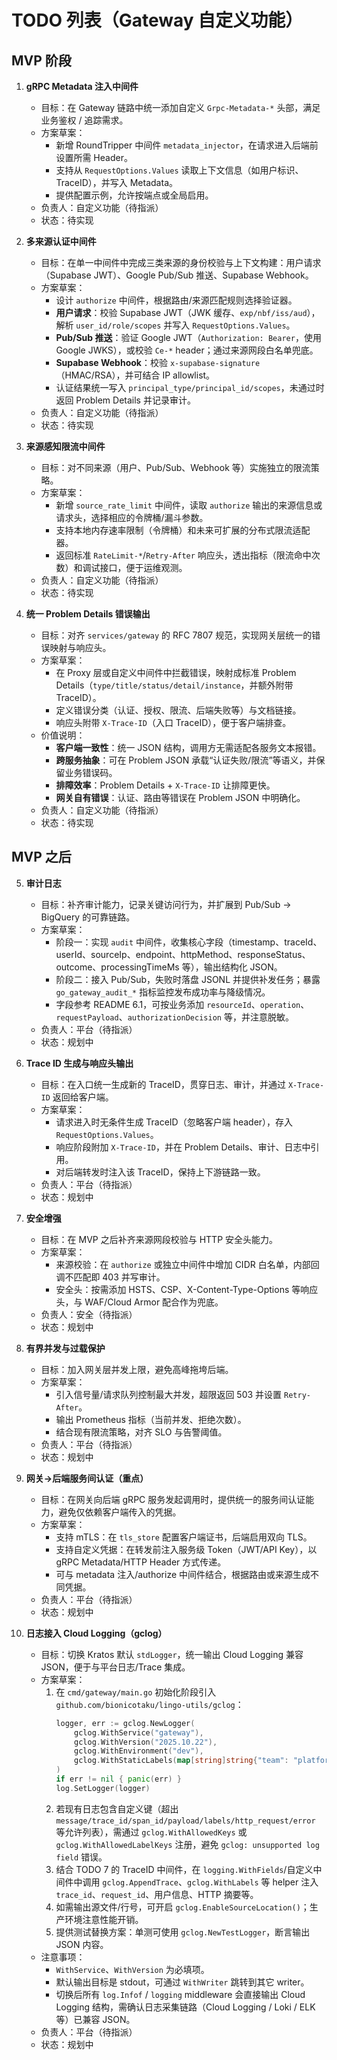 # TODO 列表（Gateway 自定义功能）

## MVP 阶段

1. **gRPC Metadata 注入中间件**
   - 目标：在 Gateway 链路中统一添加自定义 `Grpc-Metadata-*` 头部，满足业务鉴权 / 追踪需求。
   - 方案草案：
     - 新增 RoundTripper 中间件 `metadata_injector`，在请求进入后端前设置所需 Header。
     - 支持从 `RequestOptions.Values` 读取上下文信息（如用户标识、TraceID），并写入 Metadata。
     - 提供配置示例，允许按端点或全局启用。
   - 负责人：自定义功能（待指派）
   - 状态：待实现

2. **多来源认证中间件**
   - 目标：在单一中间件中完成三类来源的身份校验与上下文构建：用户请求（Supabase JWT）、Google Pub/Sub 推送、Supabase Webhook。
   - 方案草案：
     - 设计 `authorize` 中间件，根据路由/来源匹配规则选择验证器。
     - **用户请求**：校验 Supabase JWT（JWK 缓存、`exp/nbf/iss/aud`），解析 `user_id/role/scopes` 并写入 `RequestOptions.Values`。
     - **Pub/Sub 推送**：验证 Google JWT（`Authorization: Bearer`，使用 Google JWKS），或校验 `Ce-*` header；通过来源网段白名单兜底。
     - **Supabase Webhook**：校验 `x-supabase-signature`（HMAC/RSA），并可结合 IP allowlist。
     - 认证结果统一写入 `principal_type/principal_id/scopes`，未通过时返回 Problem Details 并记录审计。
   - 负责人：自定义功能（待指派）
   - 状态：待实现

3. **来源感知限流中间件**
   - 目标：对不同来源（用户、Pub/Sub、Webhook 等）实施独立的限流策略。
   - 方案草案：
     - 新增 `source_rate_limit` 中间件，读取 `authorize` 输出的来源信息或请求头，选择相应的令牌桶/漏斗参数。
     - 支持本地内存速率限制（令牌桶）和未来可扩展的分布式限流适配器。
     - 返回标准 `RateLimit-*`/`Retry-After` 响应头，透出指标（限流命中次数）和调试接口，便于运维观测。
   - 负责人：自定义功能（待指派）
   - 状态：待实现

4. **统一 Problem Details 错误输出**
   - 目标：对齐 `services/gateway` 的 RFC 7807 规范，实现网关层统一的错误映射与响应头。
   - 方案草案：
     - 在 Proxy 层或自定义中间件中拦截错误，映射成标准 Problem Details（`type/title/status/detail/instance`，并额外附带 TraceID）。
     - 定义错误分类（认证、授权、限流、后端失败等）与文档链接。
     - 响应头附带 `X-Trace-ID`（入口 TraceID），便于客户端排查。
   - 价值说明：
     - **客户端一致性**：统一 JSON 结构，调用方无需适配各服务文本报错。
     - **跨服务抽象**：可在 Problem JSON 承载“认证失败/限流”等语义，并保留业务错误码。
     - **排障效率**：Problem Details + `X-Trace-ID` 让排障更快。
     - **网关自有错误**：认证、路由等错误在 Problem JSON 中明确化。
   - 负责人：自定义功能（待指派）
   - 状态：待实现

## MVP 之后

5. **审计日志**
   - 目标：补齐审计能力，记录关键访问行为，并扩展到 Pub/Sub → BigQuery 的可靠链路。
   - 方案草案：
     - 阶段一：实现 `audit` 中间件，收集核心字段（timestamp、traceId、userId、sourceIp、endpoint、httpMethod、responseStatus、outcome、processingTimeMs 等），输出结构化 JSON。
     - 阶段二：接入 Pub/Sub，失败时落盘 JSONL 并提供补发任务；暴露 `go_gateway_audit_*` 指标监控发布成功率与降级情况。
     - 字段参考 README 6.1，可按业务添加 `resourceId`、`operation`、`requestPayload`、`authorizationDecision` 等，并注意脱敏。
   - 负责人：平台（待指派）
   - 状态：规划中

6. **Trace ID 生成与响应头输出**
   - 目标：在入口统一生成新的 TraceID，贯穿日志、审计，并通过 `X-Trace-ID` 返回给客户端。
   - 方案草案：
     - 请求进入时无条件生成 TraceID（忽略客户端 header），存入 `RequestOptions.Values`。
     - 响应阶段附加 `X-Trace-ID`，并在 Problem Details、审计、日志中引用。
     - 对后端转发时注入该 TraceID，保持上下游链路一致。
   - 负责人：平台（待指派）
   - 状态：规划中

7. **安全增强**
   - 目标：在 MVP 之后补齐来源网段校验与 HTTP 安全头能力。
   - 方案草案：
     - 来源校验：在 `authorize` 或独立中间件中增加 CIDR 白名单，内部回调不匹配即 403 并写审计。
     - 安全头：按需添加 HSTS、CSP、X-Content-Type-Options 等响应头，与 WAF/Cloud Armor 配合作为兜底。
   - 负责人：安全（待指派）
   - 状态：规划中

8. **有界并发与过载保护**
   - 目标：加入网关层并发上限，避免高峰拖垮后端。
   - 方案草案：
     - 引入信号量/请求队列控制最大并发，超限返回 503 并设置 `Retry-After`。
     - 输出 Prometheus 指标（当前并发、拒绝次数）。
     - 结合现有限流策略，对齐 SLO 与告警阈值。
   - 负责人：平台（待指派）
   - 状态：规划中

9. **网关→后端服务间认证（重点）**
   - 目标：在网关向后端 gRPC 服务发起调用时，提供统一的服务间认证能力，避免仅依赖客户端传入的凭据。
   - 方案草案：
     - 支持 mTLS：在 `tls_store` 配置客户端证书，后端启用双向 TLS。
     - 支持自定义凭据：在转发前注入服务级 Token（JWT/API Key），以 gRPC Metadata/HTTP Header 方式传递。
     - 可与 metadata 注入/authorize 中间件结合，根据路由或来源生成不同凭据。
   - 负责人：平台（待指派）
   - 状态：规划中

10. **日志接入 Cloud Logging（gclog）**
    - 目标：切换 Kratos 默认 `stdLogger`，统一输出 Cloud Logging 兼容 JSON，便于与平台日志/Trace 集成。
    - 方案草案：
      1. 在 `cmd/gateway/main.go` 初始化阶段引入 `github.com/bionicotaku/lingo-utils/gclog`：
         ```go
         logger, err := gclog.NewLogger(
             gclog.WithService("gateway"),
             gclog.WithVersion("2025.10.22"),
             gclog.WithEnvironment("dev"),
             gclog.WithStaticLabels(map[string]string{"team": "platform"}),
         )
         if err != nil { panic(err) }
         log.SetLogger(logger)
         ```
      2. 若现有日志包含自定义键（超出 `message/trace_id/span_id/payload/labels/http_request/error` 等允许列表），需通过 `gclog.WithAllowedKeys` 或 `gclog.WithAllowedLabelKeys` 注册，避免 `gclog: unsupported log field` 错误。
      3. 结合 TODO 7 的 TraceID 中间件，在 `logging.WithFields`/自定义中间件中调用 `gclog.AppendTrace`、`gclog.WithLabels` 等 helper 注入 `trace_id`、`request_id`、用户信息、HTTP 摘要等。
      4. 如需输出源文件/行号，可开启 `gclog.EnableSourceLocation()`；生产环境注意性能开销。
      5. 提供测试替换方案：单测可使用 `gclog.NewTestLogger`，断言输出 JSON 内容。
    - 注意事项：
      - `WithService`、`WithVersion` 为必填项。
      - 默认输出目标是 stdout，可通过 `WithWriter` 跳转到其它 writer。
      - 切换后所有 `log.Infof` / `logging` middleware 会直接输出 Cloud Logging 结构，需确认日志采集链路（Cloud Logging / Loki / ELK 等）已兼容 JSON。
    - 负责人：平台（待指派）
    - 状态：规划中
